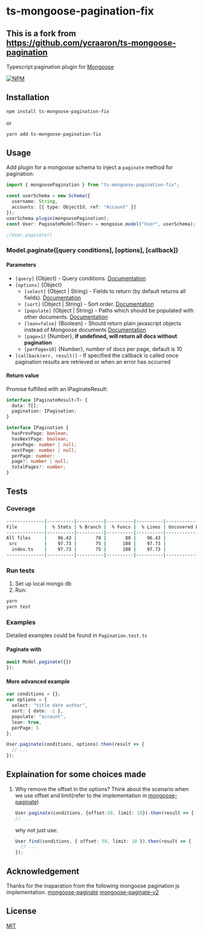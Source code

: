 # ts-mongoose-pagination-fix

## This is a fork from https://github.com/ycraaron/ts-mongoose-pagination

Typescript pagination plugin for [Mongoose](http://mongoosejs.com)

[![NPM](https://nodei.co/npm/ts-mongoose-pagination.png?downloads=true&downloadRank=true&stars=true)](https://www.npmjs.com/package/ts-mongoose-pagination)

## Installation

```sh
npm install ts-mongoose-pagination-fix
```

or

```sh
yarn add ts-mongoose-pagination-fix
```

## Usage

Add plugin for a mongoose schema to inject a `paginate` method for pagination:

```ts
import { mongoosePagination } from "ts-mongoose-pagination-fix";

const userSchema = new Schema({
  username: String,
  accounts: [{ type: ObjectId, ref: "Account" }]
});
userSchema.plugin(mongoosePagination);
const User: PaginateModel<TUser> = mongoose.model("User", userSchema);

//User.paginate()
```

### Model.paginate([query conditions], [options], [callback])

#### **Parameters**

- `[query]` {Object} - Query conditions. [Documentation](https://docs.mongodb.com/manual/tutorial/query-documents/)
- `[options]` {Object}
  - `[select]` {Object | String} - Fields to return (by default returns all fields). [Documentation](http://mongoosejs.com/docs/api.html#query_Query-select)
  - `[sort]` {Object | String} - Sort order. [Documentation](http://mongoosejs.com/docs/api.html#query_Query-sort)
  - `[populate]` {Object | String} - Paths which should be populated with other documents. [Documentation](http://mongoosejs.com/docs/api.html#query_Query-populate)
  - `[lean=false]` {Boolean} - Should return plain javascript objects instead of Mongoose documents [Documentation](http://mongoosejs.com/docs/api.html#query_Query-lean)
  - `[page=1]` {Number}, **if undefined, will return all docs without pagination**
  - `[perPage=10]` {Number}, number of docs per page, default is 10
- `[callback(err, result)]` - If specified the callback is called once pagination results are retrieved or when an error has occurred

#### Return value

Promise fulfilled with an IPaginateResult:

```ts
interface IPaginateResult<T> {
  data: T[];
  pagination: IPagination;
}

interface IPagination {
  hasPrevPage: boolean;
  hasNextPage: boolean;
  prevPage: number | null;
  nextPage: number | null;
  perPage: number;
  page?: number | null;
  totalPages?: number;
}
```

## Tests

### Coverage

```bash
--------------|----------|----------|----------|----------|-------------------|
File          |  % Stmts | % Branch |  % Funcs |  % Lines | Uncovered Line #s |
--------------|----------|----------|----------|----------|-------------------|
All files     |    96.43 |       70 |       80 |    96.43 |                   |
 src          |    97.73 |       75 |      100 |    97.73 |                   |
  index.ts    |    97.73 |       75 |      100 |    97.73 |               116 |
--------------|----------|----------|----------|----------|-------------------|
```

### Run tests

1. Set up local mongo db
2. Run:

```sh
yarn
yarn test
```

### Examples

Detailed examples could be found in `Pagination.test.ts`

#### Paginate with

```ts
await Model.paginate({})
});
```

#### More advanced example

```ts
var conditions = {};
var options = {
  select: "title date author",
  sort: { date: -1 },
  populate: "account",
  lean: true,
  perPage: 5
};

User.paginate(conditions, options).then(result => {
  // ...
});
```

## Explaination for some choices made

1. Why remove the offset in the options?
   Think about the scenario when we use offset and limit(refer to the implementation in [mongoose-paginate](https://github.com/edwardhotchkiss/mongoose-paginate/blob/d06a7d43ac2c404ef522e7cdc52d3de5eebd52e3/index.js#L29))

   ```ts
   User.paginate(conditions, {offset:50, limit: 10}).then(result => {
   // ...
   ```

   why not just use:

   ```ts
   User.find(conditions, { offset: 50, limit: 10 }).then(result => {
     // ...
   });
   ```

## Acknowledgement

Thanks for the insparation from the following mongoose pagination js implementation.
[mongoose-paginate](https://github.com/edwardhotchkiss/mongoose-paginate)
[mongoose-paginate-v2](https://www.npmjs.com/package/mongoose-paginate-v2)

## License

[MIT](LICENSE)
